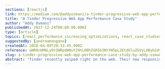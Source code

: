 ```yaml
---
sections: [reactjs]
link: https://medium.com/@addyosmani/a-tinder-progressive-web-app-performance-case-study-78919d98ece0
title: "A Tinder Progressive Web App Performance Case Study"
author: "Addy Osmani"
publishedAt: 2017-12-24T00:00:00.000Z
type: [article]
topics: [react_performance_increasing_optimizations, react_case_studies]
suggestedBy: [andreamangano]
createdAt: 2018-04-09T20:13:45.990Z
reference: aHR0cHM6Ly9tZWRpdW0uY29tL0BhZGR5b3NtYW5pL2EtdGluZGVyLXByb2dyZXNzaXZlLXdlYi1hcHAtcGVyZm9ybWFuY2UtY2FzZS1zdHVkeS03ODkxOWQ5OGVjZTA
slug: a-tinder-progressive-web-app-performance-case-study-by-addy-osmani
abstract: "Tinder recently swiped right on the web. Their new responsive Progressive Web App — Tinder Online — is available to 100% of users on desktop and mobile, employing techniques for JavaScript performance optimization, Service Workers for network resilience and Push Notifications for chat engagement. Today we’ll walk through some of their web perf learnings."
---
```

